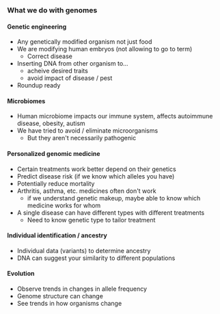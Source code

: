 ### What we do with genomes

#### Genetic engineering

* Any genetically modified organism not just food
* We are modifying human embryos (not allowing to go to term)
  * Correct disease
* Inserting DNA from other organism to...
  * acheive desired traits
  * avoid impact of disease / pest 
* Roundup ready

#### Microbiomes

* Human microbiome impacts our immune system, affects autoimmune disease, obesity, autism
* We have tried to avoid / eliminate microorganisms
  * But they aren't necessarily pathogenic

#### Personalized genomic medicine

* Certain treatments work better depend on their genetics
* Predict disease risk (if we know which alleles you have)
* Potentially reduce mortality
* Arthritis, asthma, etc. medicines often don't work
  * if we understand genetic makeup, maybe able to know which medicine works for whom
* A single disease can have different types with different treatments
  * Need to know genetic type to tailor treatment

#### Individual identification / ancestry

* Individual data (variants) to determine ancestry
* DNA can suggest your similarity to different populations

#### Evolution

* Observe trends in changes in allele frequency
* Genome structure can change
* See trends in how organisms change
